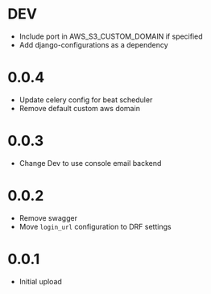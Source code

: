 # DEV
- Include port in AWS_S3_CUSTOM_DOMAIN if specified
- Add django-configurations as a dependency
# 0.0.4
- Update celery config for beat scheduler
- Remove default custom aws domain
# 0.0.3
- Change Dev to use console email backend
# 0.0.2
- Remove swagger
- Move `login_url` configuration to DRF settings
# 0.0.1
- Initial upload
